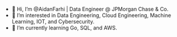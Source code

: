 - 👋 Hi, I’m @AidanFarhi | Data Engineer @ JPMorgan Chase & Co.
- 👀 I’m interested in Data Engineering, Cloud Engineering, Machine Learning, IOT, and Cybersecurity.
- 🌱 I’m currently learning Go, SQL, and AWS.

<!---
AidanFarhi/AidanFarhi is a ✨ special ✨ repository because its `README.md` (this file) appears on your GitHub profile.
You can click the Preview link to take a look at your changes.
--->
